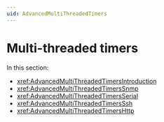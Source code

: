 ```yaml
---
uid: AdvancedMultiThreadedTimers
---
```


# Multi-threaded timers

In this section:

- <xref:AdvancedMultiThreadedTimersIntroduction>
- <xref:AdvancedMultiThreadedTimersSnmp>
- <xref:AdvancedMultiThreadedTimersSerial>
- <xref:AdvancedMultiThreadedTimersSsh>
- <xref:AdvancedMultiThreadedTimersHttp>
